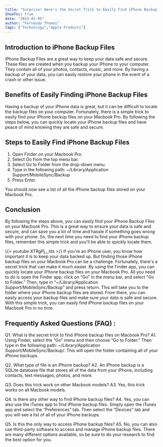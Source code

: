 ```yaml
---
title: "Surprise! Here's the Secret Trick to Easily Find iPhone Backup Files on Your Macbook Pro!"
ShowToc: true 
date: "2023-01-05"
author: "Fernando Thomas" 
tags: ["Technology","Apple Products"]
---
```

## Introduction to iPhone Backup Files

iPhone Backup Files are a great way to keep your data safe and secure. These files are created when you backup your iPhone to your computer. They contain all of your photos, contacts, music, and more. By having a backup of your data, you can easily restore your phone in the event of a crash or other issue.

## Benefits of Easily Finding iPhone Backup Files

Having a backup of your iPhone data is great, but it can be difficult to locate the backup files on your computer. Fortunately, there is a simple trick to easily find your iPhone backup files on your Macbook Pro. By following the steps below, you can quickly locate your iPhone backup files and have peace of mind knowing they are safe and secure.

## Steps to Easily Find iPhone Backup Files

1. Open Finder on your Macbook Pro.
2. Select Go from the top menu bar.
3. Select Go to Folder from the drop-down menu.
4. Type in the following path: ~/Library/Application Support/MobileSync/Backup
5. Press Enter.

You should now see a list of all the iPhone backup files stored on your Macbook Pro.

## Conclusion

By following the steps above, you can easily find your iPhone Backup Files on your Macbook Pro. This is a great way to ensure your data is safe and secure, and can save you a lot of time and hassle if something goes wrong with your phone. So, the next time you need to find your iPhone backup files, remember this simple trick and you'll be able to quickly locate them.

{{< youtube XTRgPj__lds >}} 
If you're an iPhone user, you know how important it is to keep your data backed up. But finding those iPhone backup files on your Macbook Pro can be a challenge. Fortunately, there's a secret trick that can make it much easier. By using the Finder app, you can quickly locate your iPhone backup files on your Macbook Pro. All you need to do is open the Finder app, click on “Go” in the menu bar, and select “Go to Folder.” Then, type in “~/Library/Application Support/MobileSync/Backup” and press return. This will take you to the folder where your iPhone backup files are stored. From there, you can easily access your backup files and make sure your data is safe and secure. With this simple trick, you can easily find iPhone backup files on your Macbook Pro in no time.

## Frequently Asked Questions (FAQ) :
Q1. What is the secret trick to find iPhone backup files on Macbook Pro?
A1. Using Finder, select the “Go” menu and then choose “Go to Folder.” Then type in the following path: ~/Library/Application Support/MobileSync/Backup/. This will open the folder containing all of your iPhone backups.

Q2. What type of file is an iPhone backup?
A2. An iPhone backup is a SQLite database file that stores all of the data from your iPhone, including contacts, text messages, photos, and more.

Q3. Does this trick work on other Macbook models?
A3. Yes, this trick works on all Macbook models.

Q4. Is there any other way to find iPhone backup files?
A4. Yes, you can also use the iTunes app to find iPhone backup files. Simply open the iTunes app and select the “Preferences” tab. Then select the “Devices” tab and you will see a list of all of your iPhone backups.

Q5. Is this the only way to access iPhone backup files?
A5. No, you can also use third-party software to access and manage iPhone backup files. There are many different options available, so be sure to do your research to find the best option for you.


